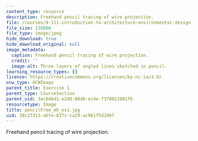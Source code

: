 ```yaml
---
content_type: resource
description: Freehand pencil tracing of wire projection.
file: /courses/4-111-introduction-to-architecture-environmental-design-spring-2014/38c27313abfe837cca29ac961f5d106f_pencilFree_mh_ex1.jpg
file_size: 128066
file_type: image/jpeg
hide_download: true
hide_download_original: null
image_metadata:
  caption: Freehand pencil tracing of wire projection.
  credit: ''
  image-alt: Three layers of angled lines sketched in pencil.
learning_resource_types: []
license: https://creativecommons.org/licenses/by-nc-sa/4.0/
ocw_type: OCWImage
parent_title: Exercise 1
parent_type: CourseSection
parent_uid: 3ac84bd1-e2d8-08d0-ec4e-f378022801f6
resourcetype: Image
title: pencilFree_mh_ex1.jpg
uid: 38c27313-abfe-837c-ca29-ac961f5d106f
---
```

Freehand pencil tracing of wire projection.